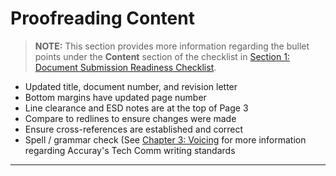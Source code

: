 # Proofreading Content

> **NOTE:** This section provides more information regarding the bullet points under the **Content** section of the checklist in [Section 1: Document Submission Readiness Checklist](https://github.com/taddieken95/Accuray_Tech_Comm_Guide/blob/master/Chapter%204:%20Proofreading/Section%201:%20Document%20Submission%20Readiness%20Checklist.md).

* Updated title, document number, and revision letter
* Bottom margins have updated page number
* Line clearance and ESD notes are at the top of Page 3
* Compare to redlines to ensure changes were made
* Ensure cross-references are established and correct
* Spell / grammar check (See [Chapter 3: Voicing](https://github.com/taddieken95/Accuray_Tech_Comm_Guide/blob/master/Chapter%203:%20Voicing/READme.md) for more information regarding Accuray's Tech Comm writing standards

* **

